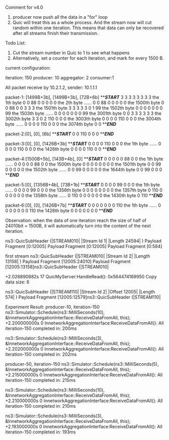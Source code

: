 Comment for v4.0

1. producer now push all the data in a "for" loop
2. Quic will treat this as a whole process. And the stream now will cut random within one iteration. This means that data can only be recovered after all streams finish their transmission.

Todo List:
1. Cut the stream number in Quic to 1 to see what happens
2. Alternatively, set a counter for each iteration, and mark for every 1500 B.

current configuration:

iteration: 150
producer: 10
aggregator: 2
consumer:1

All packet receive by 10.2.1.2, sender: 10.1.1.1

packet-1: [1499B+3b], [1499B+3b], [72B+6b]
***********START*********
3 3 3 3 3 3 3 3  the 1th byte
0 0 88 0 0 0 0 0  the 2th byte
......
0 0 88 0 0 0 0 0  the 1500th byte
0 0 88 0 0 3 3 3  the 1501th byte
3 3 3 3 3 0 1 99  the 1502th byte
0 0 0 0 0 0 0 99  the 1503th byte
......
0 0 0 0 0 0 0 99  the 3001th byte
0 0 3 3 3 3 3 3  the 3002th byte
3 3 0 2 110 0 0 0  the 3003th byte
0 0 0 0 110 0 0 0  the 3004th byte
......
0 0 0 0 110 0 0 0  the 3074th byte
0 0
***********END*********

packet-2:[0], [0], [6b]
***********START*********
0 0 110 0 0 0
***********END*********

packet-3:[0], [0], [1426B+3b]
***********START*********
0 0 0 0 110 0 0 0  the 1th byte
......
0 0 0 0 110 0 0 0  the 1426th byte
0 0 0 0 110 0 0
***********END*********

packet-4:[1500B+5b], [143B+4b], [0]
***********START*********
0 0 0 0 0 88 0 0  the 1th byte
......
0 0 0 0 0 88 0 0  the 1500th byte
0 0 0 0 0 0 0 0  the 1501th byte
0 0 99 0 0 0 0 0  the 1502th byte
......
0 0 99 0 0 0 0 0  the 1644th byte
0 0 99 0 0 0
***********END*********

packet-5:[0], [1356B+4b], [73B+1b]
***********START*********
0 0 0 0 99 0 0 0  the 1th byte
......
0 0 0 0 99 0 0 0  the 1356th byte
0 0 0 0 0 0 0 0  the 1357th byte
0 110 0 0 0 0 0 0  the 1358th byte
......
0 110 0 0 0 0 0 0  the 1430th byte
0 110
***********END*********

packet-6:[0], [0], [1426B+7b]
***********START*********
0 0 0 0 0 0 0 110  the 1th byte
......
0 0 0 0 0 0 0 110  the 1426th byte
0 0 0 0 0 0 0
***********END*********

Observation: when the data of one iteration reach the size of half of 24010bit = 1500B, it will automatically turn into the content of the next iteration.

ns3::QuicSubHeader (|STREAM010|
|Stream Id 1|
|Length 24594|
) Payload Fragment [0:12005] Payload Fragment [0:12005] Payload Fragment [0:584]

first stream
ns3::QuicSubHeader (|STREAM010|
|Stream Id 2|
|Length 13158|
) Payload Fragment [12005:24010] Payload Fragment [12005:13158]ns3::QuicSubHeader (|STREAM010|

+2.026890882s 17 QuicMyServer:HandleRead(): 0x564474169950 Copy data size: 6

ns3::QuicSubHeader (|STREAM110|
|Stream Id 2|
|Offset 12005|
|Length 574|
) Payload Fragment [12005:12579]ns3::QuicSubHeader (|STREAM110|

Experiment Result:
producer-10, iteration-150
ns3::Simulator::Schedule(ns3::MilliSeconds(10), &InnetworkAggregationInterface::ReceiveDataFromAll, this);
+2.200000000s 0 InnetworkAggregationInterface:ReceiveDataFromAll(): All iteration-150 completed in: 200ms

ns3::Simulator::Schedule(ns3::MilliSeconds(3), &InnetworkAggregationInterface::ReceiveDataFromAll, this);
+2.202000000s 0 InnetworkAggregationInterface:ReceiveDataFromAll(): All iteration-150 completed in: 202ms

producer-50, iteration-150
ns3::Simulator::Schedule(ns3::MilliSeconds(5), &InnetworkAggregationInterface::ReceiveDataFromAll, this);
+2.215000000s 0 InnetworkAggregationInterface:ReceiveDataFromAll(): All iteration-150 completed in: 215ms

ns3::Simulator::Schedule(ns3::MilliSeconds(10), &InnetworkAggregationInterface::ReceiveDataFromAll, this);
+2.210000000s 0 InnetworkAggregationInterface:ReceiveDataFromAll(): All iteration-150 completed in: 210ms

ns3::Simulator::Schedule(ns3::MilliSeconds(3), &InnetworkAggregationInterface::ReceiveDataFromAll, this);
+2.193000000s 0 InnetworkAggregationInterface:ReceiveDataFromAll(): All iteration-150 completed in: 193ms

